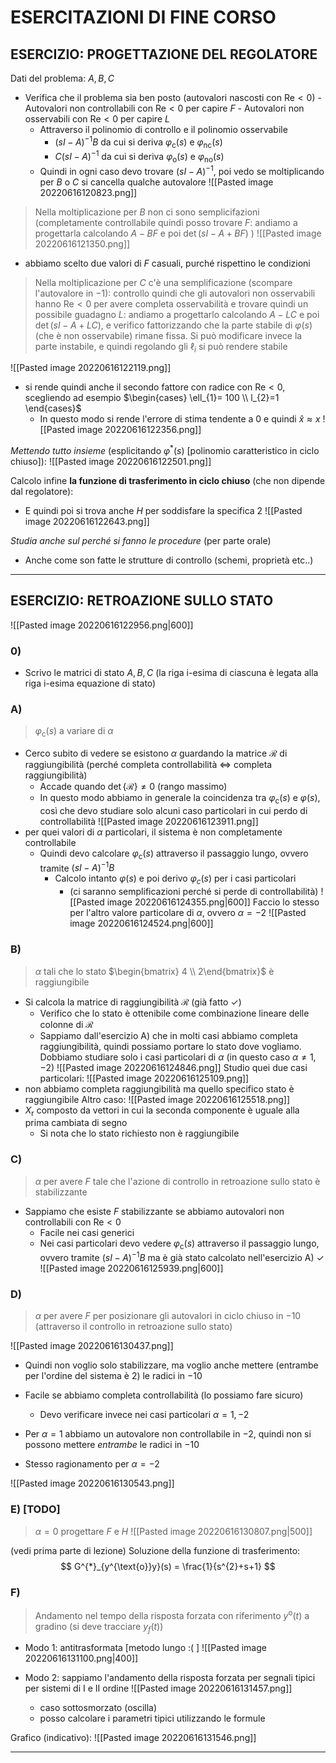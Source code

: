 # **ESERCITAZIONI DI FINE CORSO**
## ESERCIZIO: PROGETTAZIONE DEL REGOLATORE
Dati del problema: $A,B,C$

- Verifica che il problema sia ben posto (autovalori nascosti con $\text{Re}<0$)
		- Autovalori non controllabili con $\text{Re}<0$ per capire $F$
		- Autovalori non osservabili con $\text{Re}<0$ per capire $L$
	- Attraverso il polinomio di controllo e il polinomio osservabile
		- $(sI-A)^{-1}B$ da cui si deriva $\varphi_{\text{c}}(s)$ e $\varphi_{\text{nc}}(s)$
		- $C(sI-A)^{-1}$ da cui si deriva $\varphi_{\text{o}}(s)$ e $\varphi_{\text{no}}(s)$
	- Quindi in ogni caso devo trovare $(sI-A)^{-1}$, poi vedo se moltiplicando per $B$ o $C$ si cancella qualche autovalore
![[Pasted image 20220616120823.png]]
> Nella moltiplicazione per $B$ non ci sono semplicifazioni (completamente controllabile quindi posso trovare $F$: andiamo a progettarla calcolando $A-BF$ e poi $\det(sI-A+BF)$ )
![[Pasted image 20220616121350.png]]
- abbiamo scelto due valori di $F$ casuali, purché rispettino le condizioni

> Nella moltiplicazione per $C$ c'è una semplificazione (scompare l'autovalore in $-1$): controllo quindi che gli autovalori non osservabili hanno $\text{Re}<0$ per avere completa osservabilità e trovare quindi un possibile guadagno $L$: andiamo a progettarlo calcolando $A-LC$ e poi $\det(sI-A+LC)$, e verifico fattorizzando che la parte stabile di $\varphi(s)$ (che è non osservabile) rimane fissa. Si può modificare invece la parte instabile, e quindi regolando gli $\ell_{i}$ si può rendere stabile 

![[Pasted image 20220616122119.png]]
- si rende quindi anche il secondo fattore con radice con $\text{Re}<0$, scegliendo ad esempio $\begin{cases} \ell_{1}= 100  \\ l_{2}=1 \end{cases}$
	- In questo modo si rende l'errore di stima tendente a $0$ e quindi $\hat x \approx x$
![[Pasted image 20220616122356.png]]

*Mettendo tutto insieme* (esplicitando $\varphi^{*}(s)$ [polinomio caratteristico in ciclo chiuso]):
![[Pasted image 20220616122501.png]]

Calcolo infine **la funzione di trasferimento in ciclo chiuso** (che non dipende dal regolatore):
- E quindi poi si trova anche $H$ per soddisfare la specifica $2$
![[Pasted image 20220616122643.png]]

*Studia anche sul perché si fanno le procedure* (per parte orale)
- Anche come son fatte le strutture di controllo (schemi, proprietà etc..)

---

## ESERCIZIO: RETROAZIONE SULLO STATO
![[Pasted image 20220616122956.png|600]]

### 0)
- Scrivo le matrici di stato $A,B,C$ (la riga i-esima di ciascuna è legata alla riga i-esima equazione di stato)

### A)
> $\varphi_{\text{c}}(s)$ a variare di $\alpha$

- Cerco subito di vedere se esistono $\alpha$ guardando la matrice $\mathcal{R}$ di raggiungibilità (perché completa controllabilità $\iff$ completa raggiungibilità)
	- Accade quando $\det\{\mathcal{R}\}\neq 0$ (rango massimo)
	- In questo modo abbiamo in generale la coincidenza tra $\varphi_{\text{c}}(s)$ e $\varphi(s)$, così che devo studiare solo alcuni caso particolari in cui perdo di controllabilità
![[Pasted image 20220616123911.png]]
- per quei valori di $\alpha$ particolari, il sistema è non completamente controllabile
	- Quindi devo calcolare $\varphi_\text{c}(s)$ attraverso il passaggio lungo, ovvero tramite $(sI-A)^{-1}B$
		- Calcolo intanto $\varphi(s)$ e poi derivo $\varphi_{c}(s)$ per i casi particolari
			- (ci saranno semplificazioni perché si perde di controllabilità)
![[Pasted image 20220616124355.png|600]]
Faccio lo stesso per l'altro valore particolare di $\alpha$, ovvero $\alpha=-2$
![[Pasted image 20220616124524.png|600]]

### B)
> $\alpha$ tali che lo stato $\begin{bmatrix} 4 \\ 2\end{bmatrix}$ è raggiungibile

- Si calcola la matrice di raggiungibilità $\mathcal{R}$ (già fatto $\checkmark$) 
	- Verifico che lo stato è ottenibile come combinazione lineare delle colonne di $\mathcal{R}$
	- Sappiamo dall'esercizio A) che in molti casi abbiamo completa raggiungibilità, quindi possiamo portare lo stato dove vogliamo. Dobbiamo studiare solo i casi particolari di $\alpha$ (in questo caso $\alpha \neq 1,-2$)
![[Pasted image 20220616124846.png]]
Studio quei due casi particolari:
![[Pasted image 20220616125109.png]]
- non abbiamo completa raggiungibilità ma quello specifico stato è raggiungibile
Altro caso:
![[Pasted image 20220616125518.png]]
- $X_{\text{r}}$ composto da vettori in cui la seconda componente è uguale alla prima cambiata di segno
	- Si nota che lo stato richiesto non è raggiungibile

### C)
> $\alpha$ per avere $F$ tale che l'azione di controllo in retroazione sullo stato è stabilizzante

- Sappiamo che esiste $F$ stabilizzante se abbiamo autovalori non controllabili con $\text{Re}<0$
	- Facile nei casi generici
	- Nei casi particolari devo vedere $\varphi_\text{c}(s)$ attraverso il passaggio lungo, ovvero tramite $(sI-A)^{-1}B$ ma è già stato calcolato nell'esercizio A) $\checkmark$
![[Pasted image 20220616125939.png|600]]

### D)
> $\alpha$ per avere $F$ per posizionare gli autovalori in ciclo chiuso in $-10$ (attraverso il controllo in retroazione sullo stato)
> 
![[Pasted image 20220616130437.png]]
- Quindi non voglio solo stabilizzare, ma voglio anche mettere (entrambe per l'ordine del sistema è $2$) le radici in $-10$

- Facile se abbiamo completa controllabilità (lo possiamo fare sicuro)
	- Devo verificare invece nei casi particolari $\alpha=1,-2$

- Per $\alpha=1$ abbiamo un autovalore non controllabile in $-2$, quindi non si possono mettere *entrambe* le radici in $-10$
- Stesso ragionamento per $\alpha=-2$

![[Pasted image 20220616130543.png]]


### E) [TODO]
> $\alpha=0$ progettare $F$ e $H$ 
![[Pasted image 20220616130807.png|500]]

(vedi prima parte di lezione)
Soluzione della funzione di trasferimento: $$ G^{*}_{y^{\text{o}}y}(s) = \frac{1}{s^{2}+s+1} $$

### F)
> Andamento nel tempo della risposta forzata con riferimento $y^{\text{o}}(t)$ a gradino (si deve tracciare $y_{f}(t)$)

- Modo 1: antitrasformata [metodo lungo :( ]
![[Pasted image 20220616131100.png|400]]

- Modo 2: sappiamo l'andamento della risposta forzata per segnali tipici per sistemi di I e II ordine
![[Pasted image 20220616131457.png]]
	- caso sottosmorzato (oscilla)
	- posso calcolare i parametri tipici utilizzando le formule

Grafico (indicativo):
![[Pasted image 20220616131546.png]]

---

